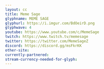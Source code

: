 ```yaml
---
layout: cc
title: Meme Sage
glyphname: MEME SAGE
glyphurl: https://i.imgur.com/BdOeirD.png
glyphwave: 4
youtube: https://www.youtube.com/c/MemeSage
twitch: https://www.twitch.tv/memesage
twitter: https://twitter.com/MemeSageZ
discord: https://discord.gg/msFkrKK
other-site: 
currently-partnered: 
stream-currency-needed-for-glyph: 
---
```


